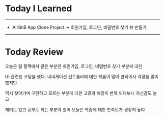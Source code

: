 # Today I Learned

---

- AirBnB App Clone Project -> 회원가입, 로그인, 비밀번호 찾기 뷰 만들기

---

# Today Review

오늘은 팀 플젝에서 맡은 부분인 회원가입, 로그인, 비밀번호 찾기 부분에 대한

UI 관련한 코딩을 했다. 네비게이션 컨트롤러에 대한 학습이 많이 안되어서 걱정을 많이 했지만

역시 찾아가며 구현하고 모르는 부분에 대한 고민과 해결이 반복 되다보니 자신감도 늘고

재미도 있고 공부도 되는 부분이 있어 오늘은 학습에 대한 만족도가 굉장히 높다
